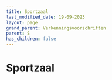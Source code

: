 ```yaml
---
title: Sportzaal
last_modified_date: 19-09-2023
layout: page
grand_parent: Verkenningsvoorschriften
parent: S
has_children: false
---
```


Sportzaal
=========


